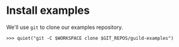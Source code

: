 # Install examples

We'll use `git` to clone our examples repository.

    >>> quiet("git -C $WORKSPACE clone $GIT_REPOS/guild-examples")
